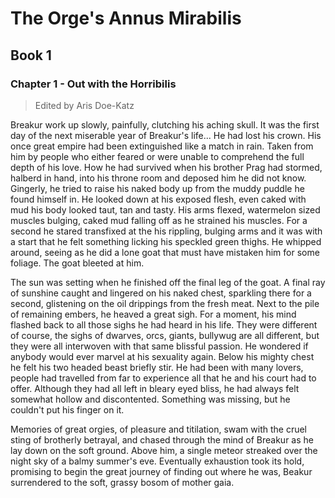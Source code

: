 <!-- TITLE: Annusmirabilis -->
<!-- SUBTITLE: A quick summary of Annusmirabilis -->

# The Orge's Annus Mirabilis
## Book 1
### Chapter 1 - Out with the Horribilis
> Edited by Aris Doe-Katz

Breakur work up slowly, painfully, clutching his aching skull. It was the first day of the next miserable year of Breakur's life... He had lost his crown. His once great empire had been extinguished like a match in rain. Taken from him by people who either feared or were unable to comprehend the full depth of his love. How he had survived when his brother Prag had stormed, halberd in hand, into his throne room and deposed him he did not know. Gingerly, he tried to raise his naked body up from the muddy puddle he found himself in. He looked down at his exposed flesh, even caked with mud his body looked taut, tan and tasty. His arms flexed, watermelon sized muscles bulging, caked mud falling off as he strained his muscles. For a second he stared transfixed at the his rippling, bulging arms and it was with a start that he felt something licking his speckled green thighs. He whipped around, seeing as he did a lone goat that must have mistaken him for some foliage. The goat bleeted at him.

The sun was setting when he finished off the final leg of the goat. A final ray of sunshine caught and lingered on his naked chest, sparkling there for a second, glistening on the oil drippings from the fresh meat. Next to the pile of remaining embers, he heaved a great sigh. For a moment, his mind flashed back to all those sighs he had heard in his life. They were different of course, the sighs of dwarves, orcs, giants, bullywug are all different, but they were all interwoven with that same blissful passion. He wondered if anybody would ever marvel at his sexuality again. Below his mighty chest he felt his two headed beast briefly stir. He had been with many lovers, people had travelled from far to experience all that he and his court had to offer. Although they had all left in bleary eyed bliss, he had always felt somewhat hollow and discontented. Something was missing, but he couldn't put his finger on it. 

Memories of great orgies, of pleasure and titilation, swam with the cruel sting of brotherly betrayal, and chased through the mind of Breakur as he lay down on the soft ground. Above him, a single meteor streaked over the night sky of a balmy summer's eve.  Eventually exhaustion took its hold, promising to begin the great journey of finding out where he was, Beakur surrendered to the soft, grassy bosom of mother gaia.

